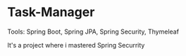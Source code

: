 # Task-Manager
Tools: Spring Boot, Spring JPA, Spring Security, Thymeleaf

It's a project where i mastered Spring Securrity
